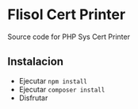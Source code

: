 # Flisol Cert Printer

Source code for PHP Sys Cert Printer

## Instalacion

* Ejecutar `npm install`
* Ejecutar `composer install`
* Disfrutar